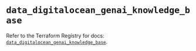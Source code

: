 # `data_digitalocean_genai_knowledge_base`

Refer to the Terraform Registry for docs: [`data_digitalocean_genai_knowledge_base`](https://registry.terraform.io/providers/digitalocean/digitalocean/2.63.0/docs/data-sources/genai_knowledge_base).
